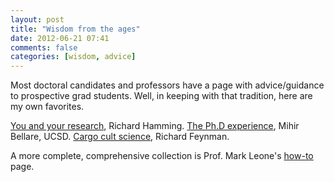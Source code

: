 ```yaml
---
layout: post
title: "Wisdom from the ages"
date: 2012-06-21 07:41
comments: false
categories: [wisdom, advice]
---
```


Most doctoral candidates and professors have a page with advice/guidance to prospective grad students. Well, in keeping with that tradition, here are my own favorites.

[You and your research](http://www.cs.utexas.edu/~dahlin/bookshelf/hamming.html), Richard Hamming.
[The Ph.D experience](http://cseweb.ucsd.edu/users/mihir/phd.html), Mihir Bellare, UCSD.
[Cargo cult science](http://www.lhup.edu/~DSIMANEK/cargocul.htm), Richard Feynman.

A more complete, comprehensive collection is Prof. Mark Leone's [how-to](http://www.cs.cmu.edu/~mleone/how-to.html) page.

